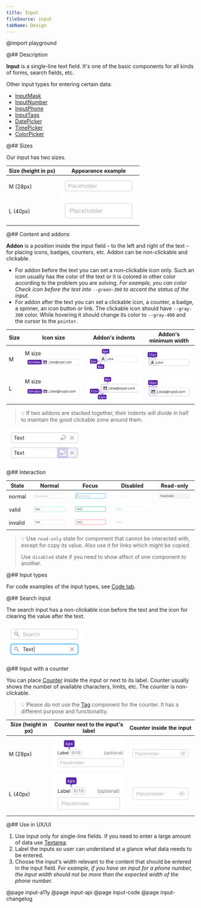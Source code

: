 ```yaml
---
title: Input
fileSource: input
tabName: Design
---
```


@import playground

@## Description

**Input** is a single-line text field. It's one of the basic components for all kinds of forms, search fields, etc.

Other input types for entering certain data:

- [InputMask](/components/input-mask/)
- [InputNumber](/components/input-number/)
- [InputPhone](/components/input-phone/)
- [InputTags](/components/input-tags/)
- [DatePicker](/components/date-picker)
- [TimePicker](/components/time-picker)
- [ColorPicker](/components/color-picker)

@## Sizes

Our input has two sizes.

| Size (height in px) | Appearance example                       |
| ------------------- | ---------------------------------------- |
| M (28px)            | ![input-m no-margin](static/input-m.png) |
| L (40px)            | ![input-l no-margin](static/input-l.png) |

@## Content and addons

**Addon** is a position inside the input field – to the left and right of the text – for placing icons, badges, counters, etc. Addon can be non-clickable and clickable.

- For addon before the text you can set a non-clickable icon only. Such an icon usually has the color of the text or it is colored in other color according to the problem you are solving. _For example, you can color Check icon before the text into `--green-300` to accent the status of the input._
- For addon after the text you can set a clickable icon, a counter, a badge, a spinner, an icon button or link. The clickable icon should have `--gray-300` color. While hovering it should change its color to `--gray-400` and the cursor to the `pointer`.

| Size | Icon size                                            | Addon's indents                                  | Addon's minimum width                          |
| ---- | ---------------------------------------------------- | ------------------------------------------------ | ---------------------------------------------- |
| M    | M size ![addon-m no-margin](static/addon-m-icon.png) | ![addon-m no-margin](static/addon-m-padding.png) | ![addon-m no-margin](static/addon-m-width.png) |
| L    | M size ![addon-l no-margin](static/addon-l-icon.png) | ![addon-l no-margin](static/addon-l-padding.png) | ![addon-l no-margin](static/addon-l-width.png) |

> 💡 If two addons are stacked together, their indents will divide in half to maintain the good clickable zone around them.

![padding-collapse](static/padding_collapse.png)

@## Interaction

| State   | Normal                                               | Focus                                                            | Disabled                                                               | Read-only                                              |
| ------- | ---------------------------------------------------- | ---------------------------------------------------------------- | ---------------------------------------------------------------------- | ------------------------------------------------------ |
| normal  | ![input-normal no-margin](static/input-normal.png)   | ![input-normal-focus no-margin](static/input-normal-focus.png)   | ![input-normal-disabled no-margin](static/input-normal-disabled.png)   | ![input-readonly no-margin](static/input-readonly.png) |
| valid   | ![input-valid no-margin](static/input-valid.png)     | ![input-valid-focus no-margin](static/input-valid-focus.png)     | ![input-valid-disabled no-margin](static/input-valid-disabled.png)     |                                                        |
| invalid | ![input-invalid no-margin](static/input-invalid.png) | ![input-invalid-focus no-margin](static/input-invalid-focus.png) | ![input-invalid-disabled no-margin](static/input-invalid-disabled.png) |                                                        |

> 💡 Use `read-only` state for component that cannot be interacted with, except for copy its value. Also use it for links which might be copied.
>
> Use `disabled` state if you need to show affect of one component to another.

@## Input types

For code examples of the input types, see [Code tab](/components/input/input-code).

@## Search input

The search input has a non-clickable icon before the text and the icon for clearing the value after the text.

![search input](static/search.png)

@## Input with a counter

You can place [Counter](/components/counter/) inside the input or next to its label. Counter usually shows the number of available characters, limits, etc. The counter is non-clickable.

> 💡 Please do not use the [Tag](/components/tag/) component for the counter. It has a different purpose and functionality.

| Size (height in px) | Counter next to the input's label           | Counter inside the input                       |
| ------------------- | ------------------------------------------- | ---------------------------------------------- |
| M (28px)            | ![input with counter](static/counter-M.png) | ![input with counter](static/counter-in-m.png) |
| L (40px)            | ![input with counter](static/counter-L.png) | ![input with counter](static/counter-in-l.png) |

@## Use in UX/UI

1. Use input only for single-line fields. If you need to enter a large amount of data use [Textarea](/components/textarea/).
2. Label the inputs so user can understand at a glance what data needs to be entered.
3. Choose the input's width relevant to the content that should be entered in the input field. _For example, if you have an input for a phone number, the input width should not be more than the expected width of the phone number._

@page input-a11y
@page input-api
@page input-code
@page input-changelog
